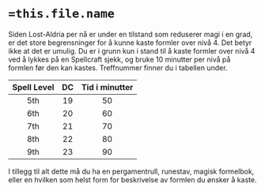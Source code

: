 # `=this.file.name`

Siden Lost-Aldria per nå er under en tilstand som reduserer magi i en grad, er det store begrensninger for å kunne kaste formler over nivå 4. Det betyr ikke at det er umulig. Du er i grunn kun i stand til å kaste formler over nivå 4 ved å lykkes på en Spellcraft sjekk, og bruke 10 minutter per nivå på formlen før den kan kastes. Treffnummer finner du i tabellen under.

| Spell Level | DC  | Tid i minutter |
| :---------: | :-: | :------------: |
|     5th     | 19  |       50       |
|     6th     | 20  |       60       |
|     7th     | 21  |       70       |
|     8th     | 22  |       80       |
|     9th     | 23  |       90       |
I tillegg til alt dette må du ha en pergamentrull, runestav, magisk formelbok, eller en hvilken som helst form for beskrivelse av formlen du ønsker å kaste. 